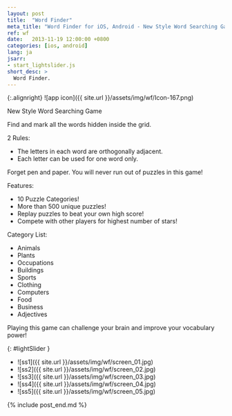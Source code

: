 ```yaml
---
layout: post
title:  "Word Finder"
meta_title: "Word Finder for iOS, Android - New Style Word Searching Game"
ref: wf
date:   2013-11-19 12:00:00 +0800
categories: [ios, android]
lang: ja
jsarr:
- start_lightslider.js
short_desc: >
  Word Finder.
---
```


{:.alignright}
![app icon]({{ site.url }}/assets/img/wf/Icon-167.png)

New Style Word Searching Game

Find and mark all the words hidden inside the grid. 

2 Rules:
- The letters in each word are orthogonally adjacent.
- Each letter can be used for one word only.

Forget pen and paper. You will never run out of puzzles in this game!

Features:
- 10 Puzzle Categories!
- More than 500 unique puzzles!
- Replay puzzles to beat your own high score!
- Compete with other players for highest number of stars!

Category List:
- Animals
- Plants
- Occupations
- Buildings
- Sports
- Clothing
- Computers
- Food
- Business
- Adjectives

Playing this game can challenge your brain and improve your vocabulary power!


{: #lightSlider }
*   ![ss1]({{ site.url }}/assets/img/wf/screen_01.jpg)
*   ![ss2]({{ site.url }}/assets/img/wf/screen_02.jpg)
*   ![ss3]({{ site.url }}/assets/img/wf/screen_03.jpg)
*   ![ss4]({{ site.url }}/assets/img/wf/screen_04.jpg)
*   ![ss5]({{ site.url }}/assets/img/wf/screen_05.jpg)

{% include post_end.md %}


